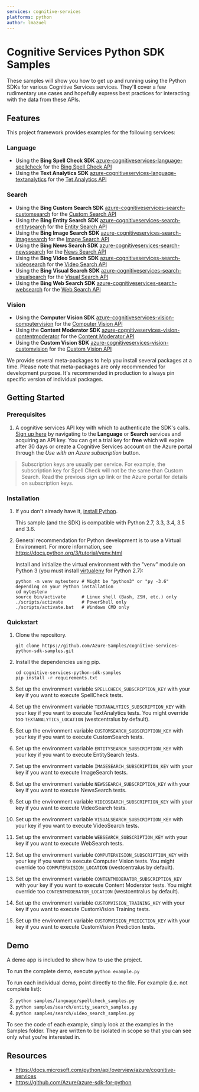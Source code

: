 ```yaml
---
services: cognitive-services
platforms: python
author: lmazuel
---
```


# Cognitive Services Python SDK Samples

These samples will show you how to get up and running using the Python SDKs for various Cognitive Services services. They'll cover a few rudimentary use cases and hopefully express best practices for interacting with the data from these APIs.

## Features

This project framework provides examples for the following services:

### Language

* Using the **Bing Spell Check SDK** [azure-cognitiveservices-language-spellcheck](http://pypi.python.org/pypi/azure-cognitiveservices-language-spellcheck) for the [Bing Spell Check API](https://azure.microsoft.com/services/cognitive-services/spell-check/)
* Using the **Text Analytics SDK** [azure-cognitiveservices-language-textanalytics](http://pypi.python.org/pypi/azure-cognitiveservices-language-textanalytics) for the [Tet Analytics API](https://azure.microsoft.com/services/cognitive-services/text-analytics/)

### Search

* Using the **Bing Custom Search SDK** [azure-cognitiveservices-search-customsearch](http://pypi.python.org/pypi/azure-cognitiveservices-search-customsearch) for the [Custom Search API](https://azure.microsoft.com/services/cognitive-services/bing-custom-search/)
* Using the **Bing Entity Search SDK** [azure-cognitiveservices-search-entitysearch](http://pypi.python.org/pypi/azure-cognitiveservices-search-entitysearch) for the [Entity Search API](https://azure.microsoft.com/services/cognitive-services/bing-entity-search-api/)
* Using the **Bing Image Search SDK** [azure-cognitiveservices-search-imagesearch](http://pypi.python.org/pypi/azure-cognitiveservices-search-imagesearch) for the [Image Search API](https://azure.microsoft.com/services/cognitive-services/bing-image-search-api/)
* Using the **Bing News Search SDK** [azure-cognitiveservices-search-newssearch](http://pypi.python.org/pypi/azure-cognitiveservices-search-newssearch) for the [News Search API](https://azure.microsoft.com/services/cognitive-services/bing-news-search-api/)
* Using the **Bing Video Search SDK** [azure-cognitiveservices-search-videosearch](http://pypi.python.org/pypi/azure-cognitiveservices-search-videosearch) for the [Video Search API](https://azure.microsoft.com/services/cognitive-services/bing-video-search-api/)
* Using the **Bing Visual Search SDK** [azure-cognitiveservices-search-visualsearch](http://pypi.python.org/pypi/azure-cognitiveservices-search-visualsearch) for the [Visual Search API](https://azure.microsoft.com/services/cognitive-services/bing-visual-search-api/)
* Using the **Bing Web Search SDK** [azure-cognitiveservices-search-websearch](http://pypi.python.org/pypi/azure-cognitiveservices-search-websearch) for the [Web Search API](https://azure.microsoft.com/services/cognitive-services/bing-web-search-api/)

### Vision

* Using the **Computer Vision SDK** [azure-cognitiveservices-vision-computervision](http://pypi.python.org/pypi/azure-cognitiveservices-vision-computervision) for the [Computer Vision API](https://azure.microsoft.com/services/cognitive-services/computer-vision/)
* Using the **Content Moderator SDK** [azure-cognitiveservices-vision-contentmoderator](http://pypi.python.org/pypi/azure-cognitiveservices-vision-contentmoderator) for the [Content Moderator API](https://azure.microsoft.com/services/cognitive-services/content-moderator/)
* Using the **Custom Vision SDK** [azure-cognitiveservices-vision-customvision](http://pypi.python.org/pypi/azure-cognitiveservices-vision-customvision) for the [Custom Vision API](https://azure.microsoft.com/services/cognitive-services/custom-vision-service/)

We provide several meta-packages to help you install several packages at a time. Please note that meta-packages are only recommended for development purpose. It's recommended in production to always pin specific version of individual packages.

## Getting Started

### Prerequisites

1.  A cognitive services API key with which to authenticate the SDK's calls. [Sign up here](https://azure.microsoft.com/services/cognitive-services/directory/) by navigating to the **Language** or **Search** services and acquiring an API key. You can get a trial key for **free** which will expire after 30 days or create a Cognitive Services account on the Azure portal through the *Use with an Azure subscription* button.

> Subscription keys are usually per service. For example, the subscription key for Spell Check will not be the same than Custom Search. Read the previous *sign up* link or the Azure portal for details on subscription keys.

### Installation

1.  If you don't already have it, [install Python](https://www.python.org/downloads/).

    This sample (and the SDK) is compatible with Python 2.7, 3.3, 3.4, 3.5 and 3.6.

2.  General recommendation for Python development is to use a Virtual Environment. 
    For more information, see https://docs.python.org/3/tutorial/venv.html
    
    Install and initialize the virtual environment with the "venv" module on Python 3 (you must install [virtualenv](https://pypi.python.org/pypi/virtualenv) for Python 2.7):

    ```
    python -m venv mytestenv # Might be "python3" or "py -3.6" depending on your Python installation
    cd mytestenv
    source bin/activate      # Linux shell (Bash, ZSH, etc.) only
    ./scripts/activate       # PowerShell only
    ./scripts/activate.bat   # Windows CMD only
    ```

### Quickstart

1.  Clone the repository.

    ```
    git clone https://github.com/Azure-Samples/cognitive-services-python-sdk-samples.git
    ```

2.  Install the dependencies using pip.

    ```
    cd cognitive-services-python-sdk-samples
    pip install -r requirements.txt
    ```

4.  Set up the environment variable `SPELLCHECK_SUBSCRIPTION_KEY` with your key if you want to execute SpellCheck tests.
4.  Set up the environment variable `TEXTANALYTICS_SUBSCRIPTION_KEY` with your key if you want to execute TextAnalytics tests. You might override too `TEXTANALYTICS_LOCATION` (westcentralus by default).
3.  Set up the environment variable `CUSTOMSEARCH_SUBSCRIPTION_KEY` with your key if you want to execute CustomSearch tests.
3.  Set up the environment variable `ENTITYSEARCH_SUBSCRIPTION_KEY` with your key if you want to execute EntitySearch tests.
4.  Set up the environment variable `IMAGESEARCH_SUBSCRIPTION_KEY` with your key if you want to execute ImageSearch tests.
4.  Set up the environment variable `NEWSSEARCH_SUBSCRIPTION_KEY` with your key if you want to execute NewsSearch tests.
4.  Set up the environment variable `VIDEOSEARCH_SUBSCRIPTION_KEY` with your key if you want to execute VideoSearch tests.
4.  Set up the environment variable `VISUALSEARCH_SUBSCRIPTION_KEY` with your key if you want to execute VideoSearch tests.
4.  Set up the environment variable `WEBSEARCH_SUBSCRIPTION_KEY` with your key if you want to execute WebSearch tests.
4.  Set up the environment variable `COMPUTERVISION_SUBSCRIPTION_KEY` with your key if you want to execute Computer Vision tests. You might override too `COMPUTERVISION_LOCATION` (westcentralus by default).
4.  Set up the environment variable `CONTENTMODERATOR_SUBSCRIPTION_KEY` with your key if you want to execute Content Moderator tests. You might override too `CONTENTMODERATOR_LOCATION` (westcentralus by default).
4.  Set up the environment variable `CUSTOMVISION_TRAINING_KEY` with your key if you want to execute CustomVision Training tests.
4.  Set up the environment variable `CUSTOMVISION_PREDICTION_KEY` with your key if you want to execute CustomVision Prediction tests.

## Demo

A demo app is included to show how to use the project.

To run the complete demo, execute `python example.py`

To run each individual demo, point directly to the file. For example (i.e. not complete list):

2. `python samples/language/spellcheck_samples.py`
1. `python samples/search/entity_search_samples.py`
2. `python samples/search/video_search_samples.py`

To see the code of each example, simply look at the examples in the Samples folder. They are written to be isolated in scope so that you can see only what you're interested in.

## Resources

- https://docs.microsoft.com/python/api/overview/azure/cognitive-services
- https://github.com/Azure/azure-sdk-for-python
